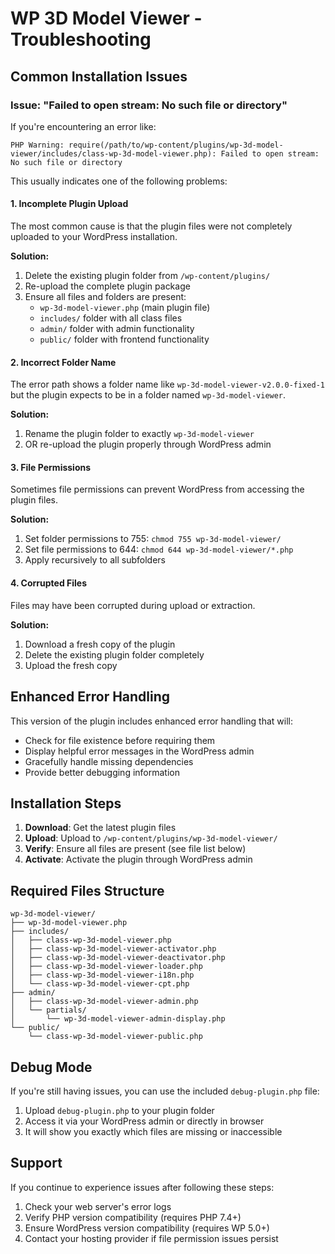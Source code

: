 # WP 3D Model Viewer - Troubleshooting

## Common Installation Issues

### Issue: "Failed to open stream: No such file or directory"

If you're encountering an error like:
```
PHP Warning: require(/path/to/wp-content/plugins/wp-3d-model-viewer/includes/class-wp-3d-model-viewer.php): Failed to open stream: No such file or directory
```

This usually indicates one of the following problems:

#### 1. Incomplete Plugin Upload
The most common cause is that the plugin files were not completely uploaded to your WordPress installation. 

**Solution:**
1. Delete the existing plugin folder from `/wp-content/plugins/`
2. Re-upload the complete plugin package
3. Ensure all files and folders are present:
   - `wp-3d-model-viewer.php` (main plugin file)
   - `includes/` folder with all class files
   - `admin/` folder with admin functionality
   - `public/` folder with frontend functionality

#### 2. Incorrect Folder Name
The error path shows a folder name like `wp-3d-model-viewer-v2.0.0-fixed-1` but the plugin expects to be in a folder named `wp-3d-model-viewer`.

**Solution:**
1. Rename the plugin folder to exactly `wp-3d-model-viewer`
2. OR re-upload the plugin properly through WordPress admin

#### 3. File Permissions
Sometimes file permissions can prevent WordPress from accessing the plugin files.

**Solution:**
1. Set folder permissions to 755: `chmod 755 wp-3d-model-viewer/`
2. Set file permissions to 644: `chmod 644 wp-3d-model-viewer/*.php`
3. Apply recursively to all subfolders

#### 4. Corrupted Files
Files may have been corrupted during upload or extraction.

**Solution:**
1. Download a fresh copy of the plugin
2. Delete the existing plugin folder completely
3. Upload the fresh copy

## Enhanced Error Handling

This version of the plugin includes enhanced error handling that will:
- Check for file existence before requiring them
- Display helpful error messages in the WordPress admin
- Gracefully handle missing dependencies
- Provide better debugging information

## Installation Steps

1. **Download**: Get the latest plugin files
2. **Upload**: Upload to `/wp-content/plugins/wp-3d-model-viewer/`
3. **Verify**: Ensure all files are present (see file list below)
4. **Activate**: Activate the plugin through WordPress admin

## Required Files Structure

```
wp-3d-model-viewer/
├── wp-3d-model-viewer.php
├── includes/
│   ├── class-wp-3d-model-viewer.php
│   ├── class-wp-3d-model-viewer-activator.php
│   ├── class-wp-3d-model-viewer-deactivator.php
│   ├── class-wp-3d-model-viewer-loader.php
│   ├── class-wp-3d-model-viewer-i18n.php
│   └── class-wp-3d-model-viewer-cpt.php
├── admin/
│   ├── class-wp-3d-model-viewer-admin.php
│   └── partials/
│       └── wp-3d-model-viewer-admin-display.php
└── public/
    └── class-wp-3d-model-viewer-public.php
```

## Debug Mode

If you're still having issues, you can use the included `debug-plugin.php` file:
1. Upload `debug-plugin.php` to your plugin folder
2. Access it via your WordPress admin or directly in browser
3. It will show you exactly which files are missing or inaccessible

## Support

If you continue to experience issues after following these steps:
1. Check your web server's error logs
2. Verify PHP version compatibility (requires PHP 7.4+)
3. Ensure WordPress version compatibility (requires WP 5.0+)
4. Contact your hosting provider if file permission issues persist
